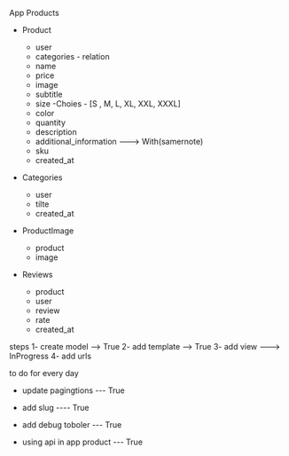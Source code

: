 
App Products
 - Product
   - user
   - categories - relation
   - name
   - price
   - image 
   - subtitle
   - size -Choies -  [S , M, L, XL, XXL, XXXL]
   - color
   - quantity
   - description
   - additional_information  ---> With(samernote)
   - sku
   - created_at




 - Categories
   - user
   - tilte
   - created_at




- ProductImage
   - product
   - image




- Reviews
   - product
   - user
   - review
   - rate
   - created_at        



steps 
 1- create model --> True
 2- add template --> True 
 3- add view  ---> InProgress
 4- add urls


to do for every day  
 - update pagingtions  --- True
 - add slug ---- True
 - add debug toboler --- True
 
 - using api in app product  --- True 
 